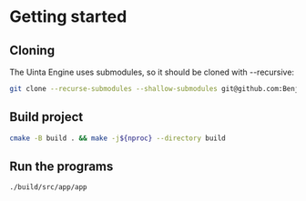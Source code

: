 # Getting started

## Cloning

The Uinta Engine uses submodules, so it should be cloned with --recursive:

```sh
git clone --recurse-submodules --shallow-submodules git@github.com:Benjman/uinta.git
```

## Build project

```sh
cmake -B build . && make -j${nproc} --directory build
```

## Run the programs

```sh
./build/src/app/app
```
